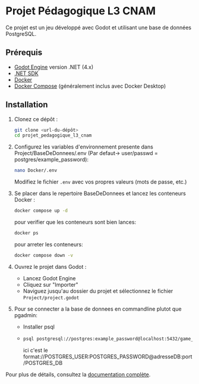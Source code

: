 # Projet Pédagogique L3 CNAM

Ce projet est un jeu développé avec Godot et utilisant une base de données PostgreSQL.

## Prérequis

- [Godot Engine](https://godotengine.org/download) version .NET (4.x)
- [.NET SDK](https://dotnet.microsoft.com/download) 
- [Docker](https://www.docker.com/products/docker-desktop/)
- [Docker Compose](https://docs.docker.com/compose/install/) (généralement inclus avec Docker Desktop)

## Installation

1. Clonez ce dépôt :
   ```bash
   git clone <url-du-dépôt>
   cd projet_pedagogique_l3_cnam
   ```


2. Configurez les variables d'environnement presente dans Project/BaseDeDonnees/.env (Par defaut-> user/passwd = postgres/example_password):

   ```bash
   nano Docker/.env
   ```
   
   Modifiez le fichier `.env` avec vos propres valeurs (mots de passe, etc.)

3. Se placer dans le repertoire BaseDeDonnees et lancez les conteneurs Docker :

   ```bash
   docker compose up -d
   ```
   pour verifier que les conteneurs sont bien lances:
   ```bash
   docker ps
   ```
   pour arreter les conteneurs:
   ```bash
   docker compose down -v
   ```

4. Ouvrez le projet dans Godot :
   - Lancez Godot Engine
   - Cliquez sur "Importer"
   - Naviguez jusqu'au dossier du projet et sélectionnez le fichier `Project/project.godot`

5. Pour se connecter a la base de donnees en commandline plutot que pgadmin: 
   - Installer psql
   - ```bash
	 psql postgresql://postgres:example_password@localhost:5432/game_db
	 ```
	 ici c'est le format://POSTGRES_USER:POSTGRES_PASSWORD@adresseDB:port/POSTGRES_DB


Pour plus de détails, consultez la [documentation complète](./docs/README.md). 

